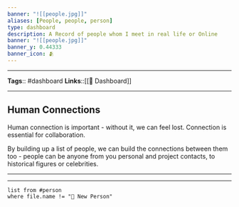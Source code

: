 ```yaml
---
banner: "![[people.jpg]]"
aliases: [People, people, person]
type: dashboard
description: A Record of people whom I meet in real life or Online
banner: "![[people.jpg]]"
banner_y: 0.44333
banner_icon: 🫂
---
```


---
**Tags**:: #dashboard
**Links**::[[📰 Dashboard]]

---
## Human Connections
Human connection is important - without it, we can feel lost. Connection is essential for collaboration.

By building up a list of people, we can build the connections between them too - people can be anyone from you personal and project contacts, to historical figures or celebrities.

---
---

```dataview
list from #person 
where file.name != "👤 New Person"
```
